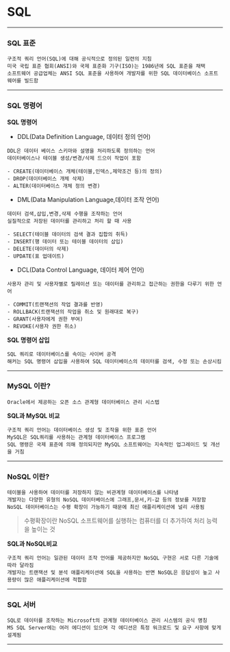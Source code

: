 # SQL
---
### SQL 표준   
```
구조적 쿼리 언어(SQL)에 대해 공식적으로 정의된 일련의 지침
미국 국립 표준 협회(ANSI)와 국제 표준화 기구(ISO)는 1986년에 SQL 표준을 채택
소프트웨어 공급업체는 ANSI SQL 표준을 사용하여 개발자를 위한 SQL 데이터베이스 소프트웨어를 빌드함
```
---
### SQL 명령어
**SQL 명령어**   
- DDL(Data Definition Language, 데이터 정의 언어)   
```
DDL은 데이터 베이스 스키마와 설명을 처리하도록 정의하는 언어
데이터베이스나 테이블 생성/변경/삭제 드으이 작업이 포함
```
    - CREATE(데이터베이스 개체(테이블,인덱스,제약조건 등)의 정의)   
    - DROP(데이터베이스 개체 삭제)   
    - ALTER(데이터베이스 개체 정의 변경)   
- DML(Data Manipulation Language,데이터 조작 언어)
```
데이터 검색,삽입,변경,삭제 수행을 조작하는 언어
실질적으로 저장된 데이터를 관리하고 처리 할 때 사용
```
    - SELECT(테이블 데이터의 검색 결과 집합의 취득)   
    - INSERT(행 데이터 또는 테이블 데이터의 삽입)   
    - DELETE(데이터의 삭제)   
    - UPDATE(표 업데이트)   
- DCL(Data Control Language, 데이터 제어 언어)   
```
사용자 관리 및 사용자별로 릴레이션 또는 데이터를 관리하고 접근하는 권한을 다루기 위한 언어
```
    - COMMIT(트랜잭션의 작업 결과를 반영)   
    - ROLLBACK(트랜잭션의 작업을 취소 및 원래대로 복구)   
    - GRANT(사용자에게 권한 부여)   
    - REVOKE(사용자 권한 취소)   
**SQL 명령어 삽입**   
```
SQL 쿼리로 데이터베이스를 속이는 사이버 공격
해커는 SQL 명령어 삽입을 사용하여 SQL 데이터베이스의 데이터를 검색, 수정 또는 손상시킴
```
---
### MySQL 이란?   
```
Oracle에서 제공하는 오픈 소스 관계형 데이터베이스 관리 시스텝
```
**SQL과 MySQL 비교**   
```
구조적 쿼리 언어는 데이터베이스 생성 및 조작을 위한 표준 언어
MySQL은 SQL쿼리를 사용하는 관계형 데이터베이스 프로그램
SQL 명령은 국제 표준에 의해 정의되지만 MySQL 소프트웨어는 지속적인 업그레이드 및 개선을 거침
```
---
### NoSQL 이란?     
```
테이블을 사용하여 데이터를 저장하지 않는 비관계형 데이터베이스를 나타냄
개발자는 다양한 유형의 NoSQL 데이터베이스에 그래프,문서,키-값 등의 정보를 저장함
NoSQL 데이터베이스는 수평 확장이 가능하기 때문에 최신 애플리케이션에 널리 사용됨
```
> 수평확장이란 NoSQL 소프트웨어를 실행하는 컴퓨터를 더 추가하여 처리 능력을 높이는 것

**SQL과 NoSQL비교**   
```
구조적 쿼리 언어는 일관된 데이터 조작 언어를 제공하지만 NoSQL 구현은 서로 다른 기술에 따라 달라짐
개발자는 트랜잭션 및 분석 애플리케이션에 SQL을 사용하는 반면 NoSQL은 응답성이 높고 사용량이 많은 애플리케이션에 적합함
```
---
### SQL 서버   
```
SQL로 데이터를 조작하는 Microsoft의 관계형 데이터베이스 관리 시스템의 공식 명칭
MS SQL Server에는 여러 에디션이 있으며 각 에디션은 특정 워크로드 및 요구 사항에 맞게 설계됨
```
---

